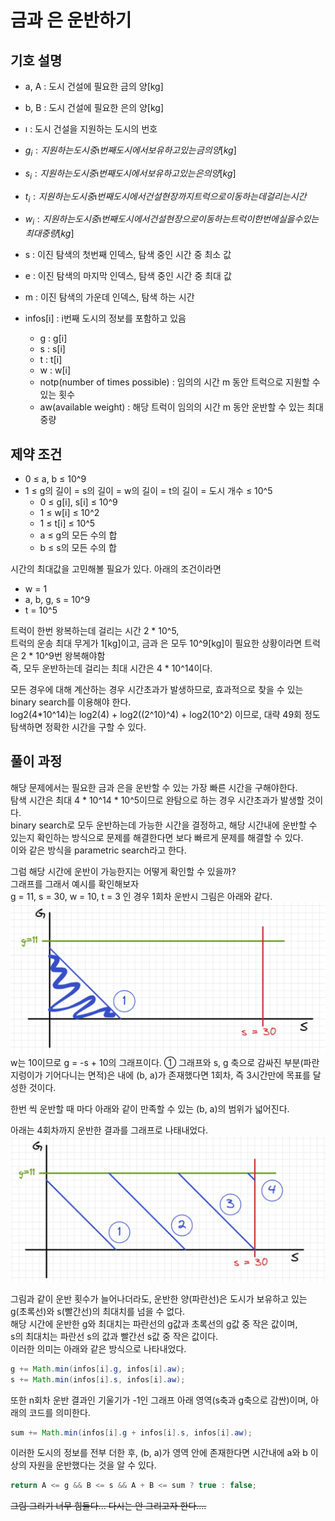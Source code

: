 # 금과 은 운반하기

## 기호 설명
* a, A : 도시 건설에 필요한 금의 양[kg]
* b, B : 도시 건설에 필요한 은의 양[kg]
* $\imath$ : 도시 건설을 지원하는 도시의 번호
* $g_i : 지원하는 도시 중 \imath 번째 도시에서 보유하고 있는 금의 양[kg]$
* $s_i : 지원하는 도시 중 \imath 번째 도시에서 보유하고 있는 은의 양[kg]$
* $t_i : 지원하는 도시 중 \imath 번째 도시에서 건설 현장까지 트럭으로 이동하는데 걸리는 시간$
* $w_i : 지원하는 도시 중 \imath 번째 도시에서 건설 현장으로 이동하는 트럭이 한번에 실을 수 있는 최대 중량
[kg]$


* s : 이진 탐색의 첫번째 인덱스, 탐색 중인 시간 중 최소 값
* e : 이진 탐색의 마지막 인덱스, 탐색 중인 시간 중 최대 값
* m : 이진 탐색의 가운데 인덱스, 탐색 하는 시간
* infos[i] : i번째 도시의 정보를 포함하고 있음
  * g : g[i]
  * s : s[i]
  * t : t[i]
  * w : w[i]
  * notp(number of times possible) :  임의의 시간 m 동안 트럭으로 지원할 수 있는 횟수
  * aw(available weight) : 해당 트럭이 임의의 시간 m 동안 운반할 수 있는 최대 중량 

## 제약 조건
* 0 ≤ a, b ≤ 10^9
* 1 ≤ g의 길이 = s의 길이 = w의 길이 = t의 길이 = 도시 개수 ≤ 10^5
  * 0 ≤ g[i], s[i] ≤ 10^9
  * 1 ≤ w[i] ≤ 10^2
  * 1 ≤ t[i] ≤ 10^5
  * a ≤ g의 모든 수의 합
  * b ≤ s의 모든 수의 합

시간의 최대값을 고민해볼 필요가 있다. 
아래의 조건이라면
* w = 1
* a, b, g, s = 10^9
* t = 10^5

트럭이 한번 왕복하는데 걸리는 시간 2 * 10^5,    
트럭의 운송 최대 무게가 1[kg]이고, 금과 은 모두 10^9[kg]이 필요한 상황이라면 트럭은 2 * 10^9번 왕복해야함      
즉, 모두 운반하는데 걸리는 최대 시간은 4 * 10^14이다.

모든 경우에 대해 계산하는 경우 시간초과가 발생하므로, 효과적으로 찾을 수 있는 binary search를 이용해야 한다.   
log2(4*10^14)는 log2(4) + log2((2^10)^4) + log2(10^2) 이므로, 대략 49회 정도 탐색하면 정확한 시간을 구할 수 있다.

## 풀이 과정
해당 문제에서는 필요한 금과 은을 운반할 수 있는 가장 빠른 시간을 구해야한다.   
탐색 시간은 최대 4 * 10^14 * 10^5이므로 완탐으로 하는 경우 시간초과가 발생할 것이다.    
binary search로 모두 운반하는데 가능한 시간을 결정하고, 해당 시간내에 운반할 수 있는지 확인하는 방식으로 문제를 해결한다면 보다 빠르게 문제를 해결할 수 있다.   
이와 같은 방식을 parametric search라고 한다.

그럼 해당 시간에 운반이 가능한지는 어떻게 확인할 수 있을까?   
그래프를 그래서 예시를 확인해보자   
g = 11, s = 30, w = 10, t = 3 인 경우 1회차 운반시 그림은 아래와 같다.   
![img_1.png](금과은운반하기그림0.png)
w는 10이므로 g = -s + 10의 그래프이다. 
① 그래프와 s, g 축으로 감싸진 부분(파란 지렁이가 기어다니는 면적)은 내에 (b, a)가 존재했다면 1회차, 즉 3시간만에 목표를 달성한 것이다.   

한번 씩 운반할 때 마다 아래와 같이 만족할 수 있는 (b, a)의 범위가 넓어진다.

아래는 4회차까지 운반한 결과를 그래프로 나태내었다.
![img.png](금과은운반하기그림1.png)

그림과 같이 운반 횟수가 늘어나더라도, 운반한 양(파란선)은 도시가 보유하고 있는 g(초록선)와 s(빨간선)의 최대치를 넘을 수 없다.   
해당 시간에 운반한 g와 최대치는 파란선의 g값과 초록선의 g값 중 작은 값이며,   
s의 최대치는 파란선 s의 값과 빨간선 s값 중 작은 값이다.   
이러한 의미는 아래와 같은 방식으로 나타내었다.   
```java
g += Math.min(infos[i].g, infos[i].aw);
s += Math.min(infos[i].s, infos[i].aw);
```

또한 n회차 운반 결과인 기울기가 -1인 그래프 아래 영역(s축과 g축으로 감싼)이며, 아래의 코드를 의미한다.   
```java
sum += Math.min(infos[i].g + infos[i].s, infos[i].aw);
```

이러한 도시의 정보를 전부 더한 후, (b, a)가 영역 안에 존재한다면 시간내에 a와 b 이상의 자원을 운반했다는 것을 알 수 있다.   
```java
return A <= g && B <= s && A + B <= sum ? true : false;
```

~~그림 그리기 너무 힘들다... 다시는 안 그리고자 한다....~~